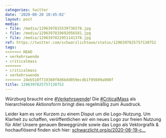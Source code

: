 ```yaml
---
categories: twitter
date: '2020-08-20 10:45:02'
layout: post
media:
- file: /media/1296397815539736578.jpg
- file: /media/1296397819692056581.jpg
- file: /media/1296397822951141378.jpg
ref: https://twitter.com/schwarzlichtwue/status/1296397825757130752
tags:
<<<<<<< HEAD
- verkehrswende
- criticalmass
=======
- criticalmass
- verkehrswende
>>>>>>> 24eb510f719360f8d6bdd059ecdb1f95609a008f
title: 1296397825757130752
---
```

Würzburg braucht eine [#Verkehrswende](/t/verkehrswende)! Die [#CriticalMass](/t/criticalmass) als hierarchielose Aktionsform bringt dies regelmäßig zum Ausdruck.



Leider kam es vor Kurzem zu einem Disput um die Logo-Nutzung. Um Klarheit zu schaffen, veröffentlichen wir ein neues Logo zur freien Nutzung für Alle! 
Unsere genauen Beweggründe sowie das Logo als Vektorgrafik &amp; hochauflösend finden sich hier: [schwarzlicht.org/p/2020-08-19-c…](https://schwarzlicht.org/p/2020-08-19-critical-mass.html)